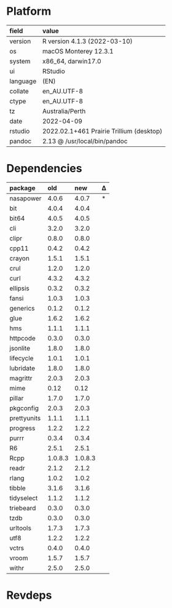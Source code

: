# Platform

|field    |value                                    |
|:--------|:----------------------------------------|
|version  |R version 4.1.3 (2022-03-10)             |
|os       |macOS Monterey 12.3.1                    |
|system   |x86_64, darwin17.0                       |
|ui       |RStudio                                  |
|language |(EN)                                     |
|collate  |en_AU.UTF-8                              |
|ctype    |en_AU.UTF-8                              |
|tz       |Australia/Perth                          |
|date     |2022-04-09                               |
|rstudio  |2022.02.1+461 Prairie Trillium (desktop) |
|pandoc   |2.13 @ /usr/local/bin/pandoc             |

# Dependencies

|package     |old     |new     |Δ  |
|:-----------|:-------|:-------|:--|
|nasapower   |4.0.6   |4.0.7   |*  |
|bit         |4.0.4   |4.0.4   |   |
|bit64       |4.0.5   |4.0.5   |   |
|cli         |3.2.0   |3.2.0   |   |
|clipr       |0.8.0   |0.8.0   |   |
|cpp11       |0.4.2   |0.4.2   |   |
|crayon      |1.5.1   |1.5.1   |   |
|crul        |1.2.0   |1.2.0   |   |
|curl        |4.3.2   |4.3.2   |   |
|ellipsis    |0.3.2   |0.3.2   |   |
|fansi       |1.0.3   |1.0.3   |   |
|generics    |0.1.2   |0.1.2   |   |
|glue        |1.6.2   |1.6.2   |   |
|hms         |1.1.1   |1.1.1   |   |
|httpcode    |0.3.0   |0.3.0   |   |
|jsonlite    |1.8.0   |1.8.0   |   |
|lifecycle   |1.0.1   |1.0.1   |   |
|lubridate   |1.8.0   |1.8.0   |   |
|magrittr    |2.0.3   |2.0.3   |   |
|mime        |0.12    |0.12    |   |
|pillar      |1.7.0   |1.7.0   |   |
|pkgconfig   |2.0.3   |2.0.3   |   |
|prettyunits |1.1.1   |1.1.1   |   |
|progress    |1.2.2   |1.2.2   |   |
|purrr       |0.3.4   |0.3.4   |   |
|R6          |2.5.1   |2.5.1   |   |
|Rcpp        |1.0.8.3 |1.0.8.3 |   |
|readr       |2.1.2   |2.1.2   |   |
|rlang       |1.0.2   |1.0.2   |   |
|tibble      |3.1.6   |3.1.6   |   |
|tidyselect  |1.1.2   |1.1.2   |   |
|triebeard   |0.3.0   |0.3.0   |   |
|tzdb        |0.3.0   |0.3.0   |   |
|urltools    |1.7.3   |1.7.3   |   |
|utf8        |1.2.2   |1.2.2   |   |
|vctrs       |0.4.0   |0.4.0   |   |
|vroom       |1.5.7   |1.5.7   |   |
|withr       |2.5.0   |2.5.0   |   |

# Revdeps

